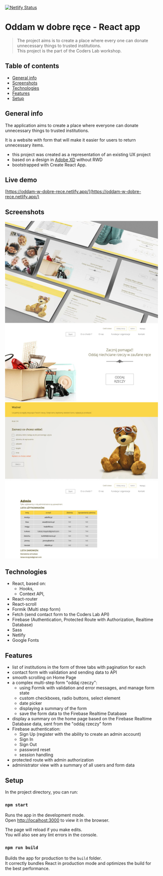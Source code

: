 [![Netlify Status](https://api.netlify.com/api/v1/badges/cadd87ae-0e34-4218-be61-dc191a8108f1/deploy-status)](https://app.netlify.com/sites/oddam-w-dobre-rece/deploys)

# Oddam w dobre ręce - React app

> The project aims is to create a place where every one can donate unnecessary things to trusted institutions.</br>This project is the part of the Coders Lab workshop.

## Table of contents

- [General info](#general-info)
- [Screenshots](#screenshots)
- [Technologies](#technologies)
- [Features](#features)
- [Setup](#setup)

## General info

The application aims to create a place where everyone can donate unnecessary things to trusted institutions.

It is a website with form that will make it easier for users to return unnecessary items.

- this project was created as a representation of an existing UX project
- based on a design in [Adobe XD](https://xd.adobe.com/spec/f11fc670-7af2-4502-4013-c1f66f8d3332-872e/grid) without RWD
- bootstrapped with Create React App.

## Live demo

[https://oddam-w-dobre-rece.netlify.app/](https://oddam-w-dobre-rece.netlify.app/)

## Screenshots

![App screenshot](./src/assets/Oddam_w_dobre_rece.jpg)
![App screenshot2](./src/assets/OddamWDobreRece.jpg)
![App screenshot2](./src/assets/handOverForm.jpg)
![App screenshot2](./src/assets/admin.jpg)

## Technologies

- React, based on:
  - Hooks,
  - Context API,
- React-router
- React-scroll
- Formik (Multi step form)
- Fetch (send contact form to the Coders Lab API)
- Firebase (Authentication, Protected Route with Authorization, Realtime Database)
- Sass
- Netlify
- Google Fonts

## Features

- list of institutions in the form of three tabs with pagination for each
- contact form with validation and sending data to API
- smooth scrolling on Home Page
- a complex multi-step form "oddaj rzeczy":
  - using Formik with validation and error messages, and manage form state
  - custom checkboxes, radio buttons, select element
  - date picker
  - displaying a summary of the form
  - save the form data to the Firebase Realtime Database
- display a summary on the home page based on the Firebase Realtime Database data, sent from the "oddaj rzeczy" form
- Firebase authentication:
  - Sign Up (register with the ability to create an admin account)
  - Sign In
  - Sign Out
  - password reset
  - session handling
- protected route with admin authorization
- administrator view with a summary of all users and form data

## Setup

In the project directory, you can run:

### `npm start`

Runs the app in the development mode.<br />
Open [http://localhost:3000](http://localhost:3000) to view it in the browser.

The page will reload if you make edits.<br />
You will also see any lint errors in the console.

### `npm run build`

Builds the app for production to the `build` folder.<br />
It correctly bundles React in production mode and optimizes the build for the best performance.
